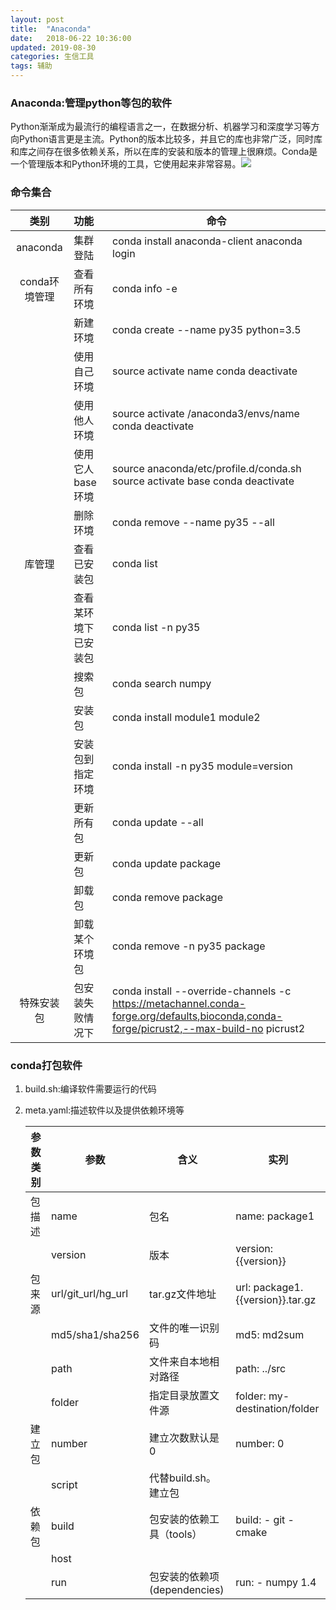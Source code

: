 ```yaml
---
layout: post
title:  "Anaconda"
date:   2018-06-22 10:36:00
updated: 2019-08-30
categories: 生信工具
tags: 辅助
---
```




### Anaconda:管理python等包的软件

Python渐渐成为最流行的编程语言之一，在数据分析、机器学习和深度学习等方向Python语言更是主流。Python的版本比较多，并且它的库也非常广泛，同时库和库之间存在很多依赖关系，所以在库的安装和版本的管理上很麻烦。Conda是一个管理版本和Python环境的工具，它使用起来非常容易。![](https://raw.githubusercontent.com/HuaZou/HuaZou.github.io/master/_posts/img/anaconda.png)

### 命令集合

|    类别     | 功能         | 命令                                       |
| :-------: | :--------- | ---------------------------------------- |
| anaconda  | 集群登陆       | conda  install anaconda-client  anaconda login |
| conda环境管理 | 查看所有环境     | conda  info -e                           |
|           | 新建环境       | conda  create --name py35 python=3.5     |
|           | 使用自己环境     | source  activate name  conda  deactivate |
|           | 使用他人环境     | source  activate /anaconda3/envs/name  conda  deactivate |
|           | 使用它人base环境 | source  anaconda/etc/profile.d/conda.sh  source  activate base  conda  deactivate |
|           | 删除环境       | conda  remove --name py35 --all          |
|    库管理    | 查看已安装包     | conda  list                              |
|           | 查看某环境下已安装包 | conda  list -n py35                      |
|           | 搜索包        | conda  search numpy                      |
|           | 安装包        | conda  install module1 module2           |
|           | 安装包到指定环境   | conda  install -n py35 module=version    |
|           | 更新所有包      | conda  update --all                      |
|           | 更新包        | conda  update package                    |
|           | 卸载包        | conda  remove package                    |
|           | 卸载某个环境包    | conda  remove -n py35 package            |
|   特殊安装包   | 包安装失败情况下   | conda install  --override-channels -c <https://metachannel.conda-forge.org/defaults,bioconda,conda-forge/picrust2,--max-build-no>  picrust2 |

### conda打包软件

1. build.sh:编译软件需要运行的代码

2. meta.yaml:描述软件以及提供依赖环境等

   | 参数类别 | 参数                 | 含义                    | 实列                                |
   | ---- | ------------------ | --------------------- | --------------------------------- |
   | 包描述  | name               | 包名                    | name:  package1                   |
   |      | version            | 版本                    | version:  {{version}}             |
   | 包来源  | url/git_url/hg_url | tar.gz文件地址            | url:  package1.{{version}}.tar.gz |
   |      | md5/sha1/sha256    | 文件的唯一识别码              | md5:  md2sum                      |
   |      | path               | 文件来自本地相对路径            | path:  ../src                     |
   |      | folder             | 指定目录放置文件源             | folder:  my-destination/folder    |
   | 建立包  | number             | 建立次数默认是0              | number:  0                        |
   |      | script             | 代替build.sh。建立包        |                                   |
   | 依赖包  | build              | 包安装的依赖工具（tools）       | build:   - git  - cmake           |
   |      | host               |                       |                                   |
   |      | run                | 包安装的依赖项(dependencies) | run:   - numpy 1.4                |